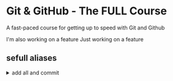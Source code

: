 # Git & GitHub - The FULL Course

A fast-paced course for getting up to speed with Git and Github

I'm also working on a feature
Just working on a feature

## sefull aliases
<details>
<summary>add all and commit</summary>
{``` git ac <commit-name> ``` } 
to implement add the following line in to .gitconfig
```ac = "commit -am"```
</details>